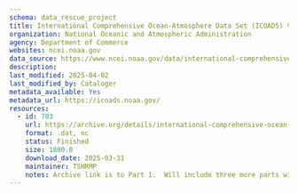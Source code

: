 ```yaml
---
schema: data_rescue_project 
title: International Comprehensive Ocean-Atmosphere Data Set (ICOADS) V3
organization: National Oceanic and Atmospheric Administration
agency: Department of Commerce
websites: ncei.noaa.gov
data_source: https://www.ncei.noaa.gov/data/international-comprehensive-ocean-atmosphere/
description: 
last_modified: 2025-04-02
last_modified_by: Cataloger
metadata_available: Yes
metadata_url: https://icoads.noaa.gov/
resources:
  - id: 703
    url: https://archive.org/details/international-comprehensive-ocean-atmosphere-1
    format: .dat, nc
    status: Finished
    size: 1800.0
    download_date: 2025-03-31
    maintainer: TSHRMP
    notes: Archive link is to Part 1.  Will include three more parts with url formathttps//archive.org/details/international-comprehensive-ocean-atmosphere-{part number}
---
```

